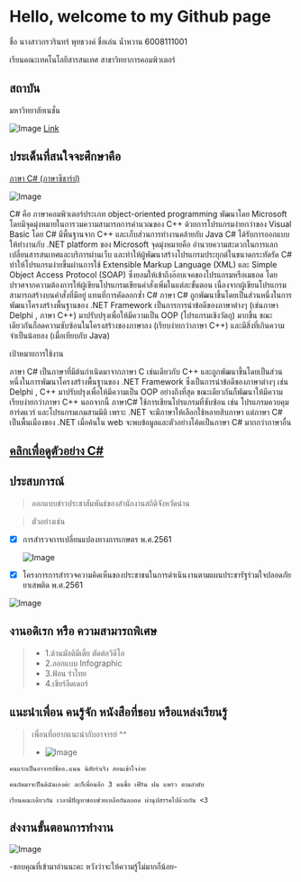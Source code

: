 # Hello, welcome to my Github page 

ชื่อ นางสาวกรวรินทร์ พุทธวงค์ ชื่อเล่น น้ำหวาน 6008111001

เรียนคณะเทคโนโลยีสารสนเทศ สาขาวิทยาการคอมพิวเตอร์

## สถาบัน

มหาวิทยาลัยเนชั่น 


![Image](https://raw.githubusercontent.com/thaiall/programming-page/master/Nation_University_Logo.png)
[Link](http://www.nation.ac.th)




## ประเด็นที่สนใจจะศึกษาคือ


[ภาษา C#  (ภาษาซีชาร์ป) ](http://marcuscode.com/lang/csharp)

![Image](https://raw.githubusercontent.com/Kronwarin/my-work-program/master/Untitled333.jpg)


C# คือ ภาษาคอมพิวเตอร์ประเภท  object-oriented programming พัฒนาโดย  Microsoft โดยมีจุดมุ่งหมายในการวมความสามารถการคำนวณของ C++ ด้วยการโปรแกรมง่ายกว่าของ Visual Basic โดย C# มีพื้นฐานจาก C++ และเก็บส่วนการทำงานคล้ายกับ Java 
     C# ได้รับการออกแบบให้ทำงานกับ .NET platform ของ Microsoft จุดมุ่งหมายคือ อำนวยความสะดวกในการแลกเปลี่ยนสารสนเทศและบริการผ่านเว็บ และทำให้ผู้พัฒนาสร้างโปรแกรมประยุกต์ในขนาดกระทัดรัด C# ทำให้โปรแกรมง่ายขึ้นผ่านการใช้ Extensible Markup Language (XML) และ Simple Object Access Protocol (SOAP) ซึ่งยอมให้เข้าถึงอ๊อบเจคของโปรแกรมหรือเมธอด โดยปราศจากความต้องการให้ผู้เขียนโปรแกรมเขียนคำสั่งเพิ่มในแต่ละขั้นตอน เนื่องจากผู้เขียนโปรแกรมสามารถสร้างบนคำสั่งที่มีอยู่ แทนที่การคัดลอกซ้ำ C#  ภาษา C# ถูกพัฒนาขึ้นโดยเป็นส่วนหนึ่งในการพัฒนาโครงสร้างพื้นฐานของ .NET Framework เป็นการการนำข้อดีของภาษาต่างๆ (เช่นภาษา Delphi , ภาษา C++) มาปรับปรุงเพื่อให้มีความเป็น OOP (โปรแกรมเชิงวัตถุ) มากขึ้น ขณะเดียวกันก็ลดความซับซ้อนในโครงสร้างของภาษาลง (เรียบง่ายกว่าภาษา C++) และมีสิ่งที่เกินความจำเป็นน้อยลง (เมื่อเทียบกับ Java)
     
     
เป้าหมายการใช้งาน

ภาษา C# เป็นภาษาที่มีต้นกำเนิดมาจากภาษา C เช่นเดียวกับ C++ และถูกพัฒนาขึ้นโดยเป็นส่วนหนึ่งในการพัฒนาโครงสร้างพื้นฐานของ .NET Framework ซึ่งเป็นการนำข้อดีของภาษาต่างๆ เช่น Delphi , C++ มาปรับปรุงเพื่อให้มีความเป็น OOP อย่างถึงที่สุด ขณะเดียวกันก็พัฒนาให้มีความเรียบง่ายกว่าภาษา C++ นอกจากนี้ ภาษาC# ใช้การเขียนโปรแกรมที่ซับซ้อน เช่น โปรแกรมควบคุมฮาร์ดแวร์ และโปรแกรมเกมสามมิติ เพราะ .NET จะมีภาษาให้เลือกใช้หลายสิบภาษา แต่ภาษา C# เป็นพื้นเมืองของ .NET เมื่อค้นใน web จะพบข้อมูลและตัวอย่างโค้ดเป็นภาษา C# มากกว่าภาษาอื่น 


## [คลิกเพื่อดูตัวอย่าง C#](https://github.com/Kronwarin/my-work-program/blob/master/C%23.docx)

## ประสบการณ์

> ออกแบบข่าวประชาสัมพันธ์ของสำนักงานสถิติจังหวัดน่าน

> ตัวอย่างเช่น
  - [x] การสำรวจการเปลี่ยนแปลงทางการเกษตร พ.ศ.2561
  
  
    ![Image](https://raw.githubusercontent.com/Kronwarin/my-work-program/master/%E0%B9%80%E0%B8%9B%E0%B8%A5%E0%B8%B5%E0%B9%88%E0%B8%A2%E0%B8%99%E0%B9%81%E0%B8%9B%E0%B8%A5%E0%B8%87%E0%B8%81%E0%B8%B2%E0%B8%A3%E0%B9%80%E0%B8%81%E0%B8%A9%E0%B8%95%E0%B8%A3%20.jpg)
    
    
    
    
    
  - [x] โครงการการสำรวจความคิดเห็นของประชาชนในการดำเนินงานตามแผนประชารัฐร่วมใจปลอดภัยยาเสพติด พ.ศ.2561
  
  
  ![Image](https://raw.githubusercontent.com/Kronwarin/my-work-program/master/%E0%B8%A2%E0%B8%B2%E0%B9%80%E0%B8%AA%E0%B8%9E%E0%B8%95%E0%B8%B4%E0%B8%94.jpg)
  
  
  

## งานอดิเรก หรือ ความสามารถพิเศษ

> - 1.ด้านมัลติมีเดี่ย ตัดต่อวิดีโอ
> - 2.ออกแบบ Infographic
> - 3.ฟ้อน รำไทย
> - 4.เชียร์ลีดเดอร์


## แนะนำเพื่อน คนรู้จัก หนังสือที่ชอบ หรือแหล่งเรียนรู้

> เพื่อนที่อยากแนะนำกับอาจารย์ ^^
  > - ![Image](https://raw.githubusercontent.com/Kronwarin/my-work-program/master/%E0%B8%A3%E0%B8%B9%E0%B8%9B.jpg)
  
    คนแรกเป็นอาจารย์ชื่ออ.แนน นิสัยร่าเริง สอนเข้าใจง่าย
    
    คนถัดมาจะป็นดิฉันเองค่ะ ละก็เพื่อนอีก 3 คนชื่อ เฟิร์น ฝน แพรว ตามลำดับ
    
    เรียนคณะเดียวกัน เวลามีปัญหาชอบช่วยเหลือกันตลอด ผ่านุปสรรคไปด้วยกัน <3
  


## ส่งงานขั้นตอนการทำงาน

![Image](https://raw.githubusercontent.com/Kronwarin/my-work-program/master/%E0%B8%A0%E0%B8%B2%E0%B8%9E%E0%B8%99%E0%B8%B4%E0%B9%88%E0%B8%871.JPG)


-ขอบคุณที่เข้ามาอ่านนะคะ หวังว่าจะให้ความรู้ไม่มากก็น้อย-

